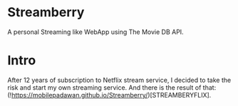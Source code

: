 # Streamberry
A personal Streaming like WebApp using The Movie DB API.

# Intro

After 12 years of subscription to Netflix stream service, I decided to take the risk and start my own streaming service. And there is the result of that: (!https://mobilepadawan.github.io/Streamberry/)[STREAMBERYFLIX].
